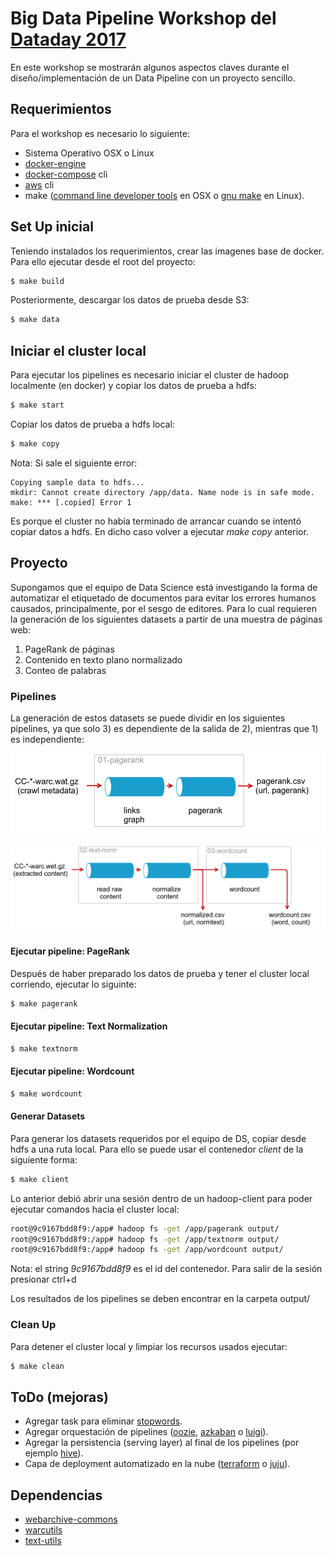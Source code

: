 # Big Data Pipeline Workshop del [Dataday 2017](https://sg.com.mx/dataday/)
En este workshop se mostrarán algunos aspectos claves durante el diseño/implementación de un Data Pipeline con un proyecto sencillo.


## Requerimientos
Para el workshop es necesario lo siguiente:
* Sistema Operativo OSX o Linux
* [docker-engine](https://docs.docker.com/engine/installation/)
* [docker-compose](https://docs.docker.com/compose/install/) cli
* [aws](https://aws.amazon.com/cli/) cli
* make ([command line developer tools](https://developer.apple.com/downloads/index.action?=command%20line%20tools) en OSX o [gnu make](https://www.gnu.org/software/make/) en Linux).


## Set Up inicial
Teniendo instalados los requerimientos, crear las imagenes base de docker. Para ello ejecutar desde el root del proyecto:
```bash
$ make build
```

Posteriormente, descargar los datos de prueba desde S3:
```bash
$ make data
```

## Iniciar el cluster local
Para ejecutar los pipelines es necesario iniciar el cluster de hadoop localmente (en docker) y copiar los datos de prueba a hdfs:
```bash
$ make start
```

Copiar los datos de prueba a hdfs local:
```bash
$ make copy
```

Nota: Si sale el siguiente error:
```
Copying sample data to hdfs...
mkdir: Cannot create directory /app/data. Name node is in safe mode.
make: *** [.copied] Error 1
```
Es porque el cluster no había terminado de arrancar cuando se intentó copiar datos a hdfs. En dicho caso volver a ejecutar *make copy* anterior.


## Proyecto
Supongamos que el equipo de Data Science está investigando la forma de automatizar el etiquetado de documentos para evitar los errores humanos causados, principalmente, por el sesgo de editores. Para lo cual requieren la generación de los siguientes datasets a partir de una muestra de páginas web:

1. PageRank de páginas
2. Contenido en texto plano normalizado
3. Conteo de palabras


### Pipelines
La generación de estos datasets se puede dividir en los siguientes pipelines, ya que solo 3) es dependiente de la salida de 2), mientras que 1) es independiente:

![pagerank pipeline](images/01-pipeline.png)

![textnorm & wordcount](images/02-03-pipeline.png)


#### Ejecutar pipeline: PageRank
Después de haber preparado los datos de prueba y tener el cluster local corriendo, ejecutar lo siguinte:
```bash
$ make pagerank
```

#### Ejecutar pipeline: Text Normalization
```bash
$ make textnorm
```

#### Ejecutar pipeline: Wordcount
```bash
$ make wordcount
```

#### Generar Datasets
Para generar los datasets requeridos por el equipo de DS, copiar desde hdfs a una ruta local. Para ello se puede usar el contenedor *client* de la siguiente forma:
```bash
$ make client
```

Lo anterior debió abrir una sesión dentro de un hadoop-client para poder ejecutar comandos hacia el cluster local:
```bash
root@9c9167bdd8f9:/app# hadoop fs -get /app/pagerank output/
root@9c9167bdd8f9:/app# hadoop fs -get /app/textnorm output/
root@9c9167bdd8f9:/app# hadoop fs -get /app/wordcount output/
```
Nota: el string *9c9167bdd8f9* es el id del contenedor.
Para salir de la sesión presionar ctrl+d

Los resultados de los pipelines se deben encontrar en la carpeta output/


### Clean Up
Para detener el cluster local y limpiar los recursos usados ejecutar:
```bash
$ make clean
```


## ToDo (mejoras)
* Agregar task para eliminar [stopwords](https://en.wikipedia.org/wiki/Stop_words).
* Agregar orquestación de pipelines ([oozie](http://oozie.apache.org/), [azkaban](https://azkaban.github.io/) o [luigi](https://github.com/spotify/luigi)).
* Agregar la persistencia (serving layer) al final de los pipelines (por ejemplo [hive](https://cwiki.apache.org/confluence/display/Hive/HCatalog+LoadStore)).
* Capa de deployment automatizado en la nube ([terraform](https://www.terraform.io/) o [juju](https://www.ubuntu.com/cloud/juju)).


## Dependencias
* [webarchive-commons](https://github.com/fcisneros/webarchive-commons)
* [warcutils](https://github.com/fcisneros/warcutils)
* [text-utils](https://github.com/fcisneros/text-utils)
